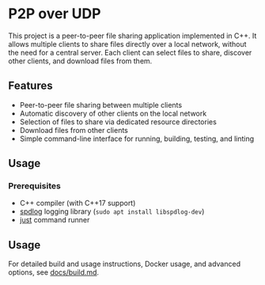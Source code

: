 # P2P over UDP

This project is a peer-to-peer file sharing application implemented in C++. It allows multiple clients to share files directly over a local network, without the need for a central server. Each client can select files to share, discover other clients, and download files from them.

## Features

- Peer-to-peer file sharing between multiple clients
- Automatic discovery of other clients on the local network
- Selection of files to share via dedicated resource directories
- Download files from other clients
- Simple command-line interface for running, building, testing, and linting

## Usage

### Prerequisites

- C++ compiler (with C++17 support)
- [spdlog](https://github.com/gabime/spdlog) logging library (`sudo apt install libspdlog-dev`)
- [just](https://github.com/casey/just) command runner

## Usage

For detailed build and usage instructions, Docker usage, and advanced options, see [docs/build.md](build.md).
